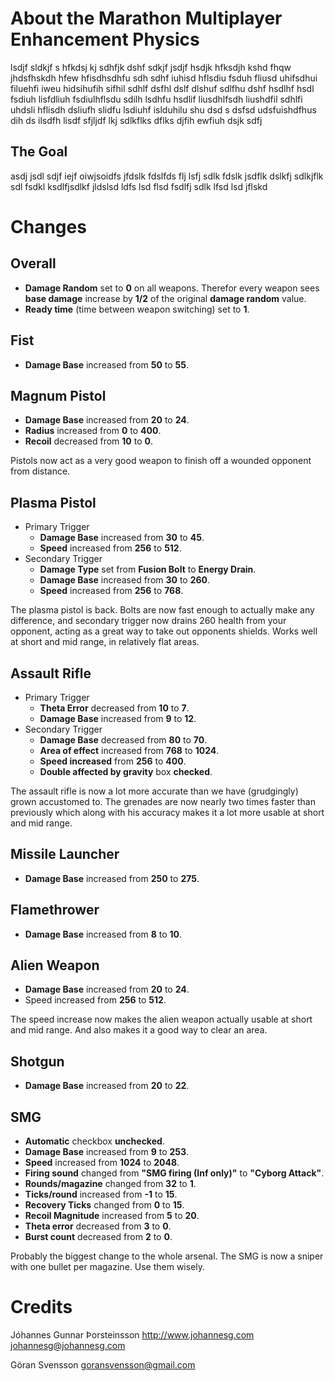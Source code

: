 # About the Marathon Multiplayer Enhancement Physics
lsdjf sldkjf s hfkdsj kj sdhfjk dshf sdkjf jsdjf hsdjk hfksdjh kshd fhqw jhdsfhskdh hfew hfisdhsdhfu sdh sdhf iuhisd hflsdiu fsduh fliusd uhifsdhui filuehfi iweu hidsihufih sifhil sdhlf dsfhl dslf dlshuf sdlfhu dshf hsdlhf hsdl fsdiuh lisfdliuh fsdiulhflsdu sdilh lsdhfu hsdlif liusdhlfsdh liushdfil sdhlfi uhdsli hflisdh dsliufh slidfu lsdiuhf islduhilu shu dsd s dsfsd udsfuishdfhus dih ds ilsdfh lisdf sfjljdf lkj sdlkflks dflks djfih ewfiuh dsjk sdfj

## The Goal
asdj jsdl sdjf iejf oiwjsoidfs jfdslk fdslfds flj lsfj sdlk fdslk jsdflk dslkfj  sdlkjflk sdl fsdkl ksdlfjsdlkf jldslsd ldfs lsd flsd fsdlfj sdlk lfsd lsd jflskd

# Changes

## Overall
- **Damage Random** set to **0** on all weapons. Therefor every weapon sees **base damage** increase by **1/2** of the original **damage random** value.
- **Ready time** (time between weapon switching) set to **1**.

## Fist
- **Damage Base** increased from **50** to **55**.

## Magnum Pistol
- **Damage Base** increased from **20** to **24**.
- **Radius** increased from **0** to **400**.
- **Recoil** decreased from **10** to **0**.

Pistols now act as a very good weapon to finish off a wounded opponent from distance.

## Plasma Pistol
- Primary Trigger
	- **Damage Base** increased from **30** to **45**.
	- **Speed** increased from **256** to **512**.
- Secondary Trigger
	- **Damage Type** set from **Fusion Bolt** to **Energy Drain**.
	- **Damage Base** increased from **30** to **260**.
	- **Speed** increased from **256** to **768**.

The plasma pistol is back. Bolts are now fast enough to actually make any difference, and secondary trigger now drains 260 health from your opponent, acting as a great way to take out opponents shields. Works well at short and mid range, in relatively flat areas.

## Assault Rifle
- Primary Trigger
	- **Theta Error** decreased from **10** to **7**.
	- **Damage Base** increased from **9** to **12**.
- Secondary Trigger
	- **Damage Base** decreased from **80** to **70**.
	- **Area of effect** increased from **768** to **1024**.
	- **Speed increased** from **256** to **400**.
	- **Double affected by gravity** box **checked**.
	
The assault rifle is now a lot more accurate than we have (grudgingly) grown accustomed to. The grenades are now nearly two times faster than previously which along with his accuracy makes it a lot more usable at short and mid range.

## Missile Launcher
- **Damage Base** increased from **250** to **275**.

## Flamethrower
- **Damage Base** increased from **8** to **10**.

## Alien Weapon
- **Damage Base** increased from **20** to **24**.
- Speed increased from **256** to **512**.

The speed increase now makes the alien weapon actually usable at short and mid range. And also makes it a good way to clear an area.

## Shotgun
- **Damage Base** increased from **20** to **22**.

## SMG
- **Automatic** checkbox **unchecked**.
- **Damage Base** increased from **9** to **253**.
- **Speed** increased from **1024** to **2048**.
- **Firing sound** changed from **"SMG firing (Inf only)"** to **"Cyborg Attack"**.
- **Rounds/magazine** changed from **32** to **1**.
- **Ticks/round** increased from **-1** to **15**.
- **Recovery Ticks** changed from **0** to **15**.
- **Recoil Magnitude** increased from **5** to **20**.
- **Theta error** decreased from **3** to **0**.
- **Burst count** decreased from **2** to **0**.

Probably the biggest change to the whole arsenal. The SMG is now a sniper with one bullet per magazine. Use them wisely.

# Credits
Jóhannes Gunnar Þorsteinsson
http://www.johannesg.com
johannesg@johannesg.com

Göran Svensson
goransvensson@gmail.com